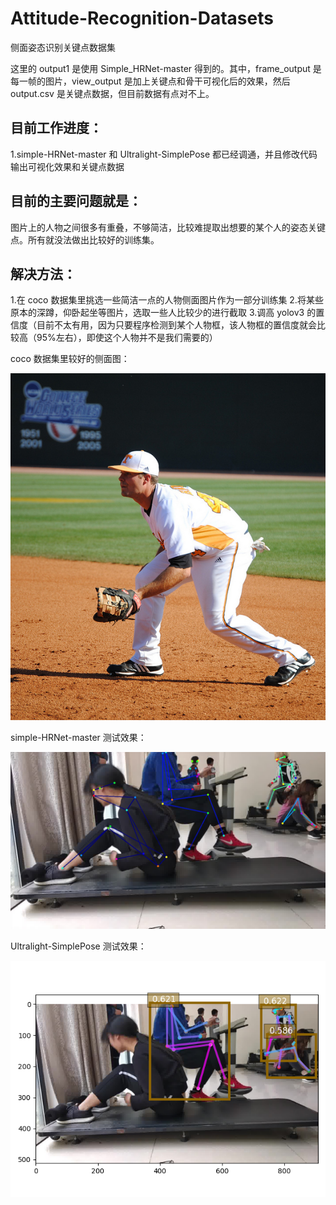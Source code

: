 # Attitude-Recognition-Datasets
 侧面姿态识别关键点数据集
 
 这里的 output1 是使用 Simple_HRNet-master 得到的。其中，frame_output 是每一帧的图片，view_output 是加上关键点和骨干可视化后的效果，然后 output.csv 是关键点数据，但目前数据有点对不上。
 
 ## 目前工作进度：
   1.simple-HRNet-master 和 Ultralight-SimplePose 都已经调通，并且修改代码输出可视化效果和关键点数据
 
 ## 目前的主要问题就是：
 图片上的人物之间很多有重叠，不够简洁，比较难提取出想要的某个人的姿态关键点。所有就没法做出比较好的训练集。
 
 ## 解决方法：
   1.在 coco 数据集里挑选一些简洁一点的人物侧面图片作为一部分训练集
   2.将某些原本的深蹲，仰卧起坐等图片，选取一些人比较少的进行截取
   3.调高 yolov3 的置信度（目前不太有用，因为只要程序检测到某个人物框，该人物框的置信度就会比较高（95%左右），即使这个人物并不是我们需要的）

coco 数据集里较好的侧面图：

![image](https://github.com/LQQQQQQQQQQ/Attitude-Recognition-Datasets/blob/main/data/2.jpg)

simple-HRNet-master 测试效果：

![image](https://github.com/LQQQQQQQQQQ/Attitude-Recognition-Datasets/blob/main/data/out.jpg)

Ultralight-SimplePose 测试效果：

![image](https://github.com/LQQQQQQQQQQ/Attitude-Recognition-Datasets/blob/main/data/myplot.png)
